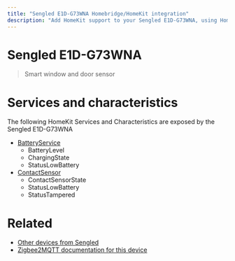```yaml
---
title: "Sengled E1D-G73WNA Homebridge/HomeKit integration"
description: "Add HomeKit support to your Sengled E1D-G73WNA, using Homebridge, Zigbee2MQTT and homebridge-z2m."
---
```

<!---
This file has been GENERATED using src/docgen/docgen.ts
DO NOT EDIT THIS FILE MANUALLY!
-->
# Sengled E1D-G73WNA
> Smart window and door sensor


# Services and characteristics
The following HomeKit Services and Characteristics are exposed by
the Sengled E1D-G73WNA

* [BatteryService](../../battery.md)
  * BatteryLevel
  * ChargingState
  * StatusLowBattery
* [ContactSensor](../../sensors.md)
  * ContactSensorState
  * StatusLowBattery
  * StatusTampered


# Related
* [Other devices from Sengled](../index.md#sengled)
* [Zigbee2MQTT documentation for this device](https://www.zigbee2mqtt.io/devices/E1D-G73WNA.html)